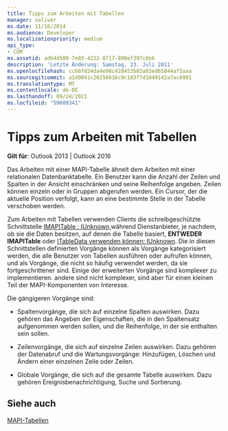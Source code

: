 ```yaml
---
title: Tipps zum Arbeiten mit Tabellen
manager: soliver
ms.date: 11/16/2014
ms.audience: Developer
ms.localizationpriority: medium
api_type:
- COM
ms.assetid: adb4d589-7e03-4222-8717-898ef397c6b6
description: 'Letzte Änderung: Samstag, 23. Juli 2011'
ms.openlocfilehash: cc66fd24da4e98c428453b82a03ed65844af5aaa
ms.sourcegitcommit: a1d9041c20256616c9c183f7d1049142a7ac6991
ms.translationtype: MT
ms.contentlocale: de-DE
ms.lasthandoff: 09/24/2021
ms.locfileid: "59609341"
---
```

# <a name="tips-for-working-with-tables"></a>Tipps zum Arbeiten mit Tabellen

  
  
**Gilt für**: Outlook 2013 | Outlook 2016 
  
Das Arbeiten mit einer MAPI-Tabelle ähnelt dem Arbeiten mit einer relationalen Datenbanktabelle. Ein Benutzer kann die Anzahl der Zeilen und Spalten in der Ansicht einschränken und seine Reihenfolge angeben. Zeilen können einzeln oder in Gruppen abgerufen werden. Ein Cursor, der die aktuelle Position verfolgt, kann an eine bestimmte Stelle in der Tabelle verschoben werden. 
  
Zum Arbeiten mit Tabellen verwenden Clients die schreibgeschützte Schnittstelle [IMAPITable : IUnknown,](imapitableiunknown.md)während Dienstanbieter, je nachdem, ob sie die Daten besitzen, auf denen die Tabelle basiert, **ENTWEDER IMAPITable** oder [ITableData verwenden können: IUnknown](itabledataiunknown.md). Die in diesen Schnittstellen definierten Vorgänge können als Vorgänge kategorisiert werden, die alle Benutzer von Tabellen ausführen oder aufrufen können, und als Vorgänge, die nicht so häufig verwendet werden, da sie fortgeschrittener sind. Einige der erweiterten Vorgänge sind komplexer zu implementieren. andere sind nicht komplexer, sind aber für einen kleinen Teil der MAPI-Komponenten von Interesse. 
  
Die gängigeren Vorgänge sind:
  
- Spaltenvorgänge, die sich auf einzelne Spalten auswirken. Dazu gehören das Angeben der Eigenschaften, die in den Spaltensatz aufgenommen werden sollen, und die Reihenfolge, in der sie enthalten sein sollen.
    
- Zeilenvorgänge, die sich auf einzelne Zeilen auswirken. Dazu gehören der Datenabruf und die Wartungsvorgänge: Hinzufügen, Löschen und Ändern einer einzelnen Zeile oder Zeilen.
    
- Globale Vorgänge, die sich auf die gesamte Tabelle auswirken. Dazu gehören Ereignisbenachrichtigung, Suche und Sortierung.
    
## <a name="see-also"></a>Siehe auch



[MAPI-Tabellen](mapi-tables.md)

